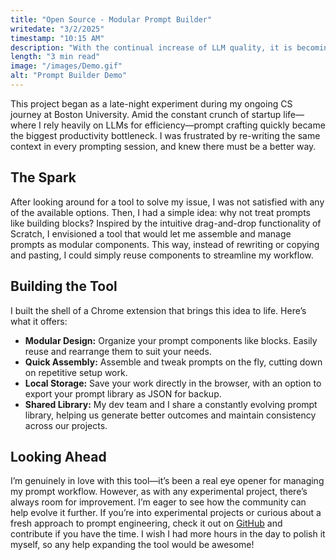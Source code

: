 ```yaml
---
title: "Open Source - Modular Prompt Builder"
writedate: "3/2/2025"
timestamp: "10:15 AM"
description: "With the continual increase of LLM quality, it is becoming imperative that everyone(developers especially) become proficient in making fast, quality prompts. This tool lets you keep a library of prompt components, then drag and drop components to build the highest quality prompts very fast."
length: "3 min read"
image: "/images/Demo.gif"
alt: "Prompt Builder Demo"
---
```


This project began as a late-night experiment during my ongoing CS journey at Boston University. Amid the constant crunch of startup life—where I rely heavily on LLMs for efficiency—prompt crafting quickly became the biggest productivity bottleneck. I was frustrated by re-writing the same context in every prompting session, and knew there must be a better way.

## The Spark
After looking around for a tool to solve my issue, I was not satisfied with any of the available options. Then, I had a simple idea: why not treat prompts like building blocks? Inspired by the intuitive drag-and-drop functionality of Scratch, I envisioned a tool that would let me assemble and manage prompts as modular components. This way, instead of rewriting or copying and pasting, I could simply reuse components to streamline my workflow.

## Building the Tool

I built the shell of a Chrome extension that brings this idea to life. Here’s what it offers:
- **Modular Design:** Organize your prompt components like blocks. Easily reuse and rearrange them to suit your needs.
- **Quick Assembly:** Assemble and tweak prompts on the fly, cutting down on repetitive setup work.
- **Local Storage:** Save your work directly in the browser, with an option to export your prompt library as JSON for backup.
- **Shared Library:** My dev team and I share a constantly evolving prompt library, helping us generate better outcomes and maintain consistency across our projects.

## Looking Ahead
I’m genuinely in love with this tool—it’s been a real eye opener for managing my prompt workflow. However, as with any experimental project, there’s always room for improvement. I’m eager to see how the community can help evolve it further. If you’re into experimental projects or curious about a fresh approach to prompt engineering, check it out on [GitHub](https://github.com/falktravis/Prompt-Builder) and contribute if you have the time. I wish I had more hours in the day to polish it myself, so any help expanding the tool would be awesome!